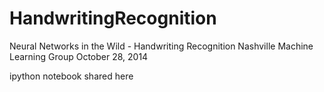 HandwritingRecognition
======================

Neural Networks in the Wild - Handwriting Recognition
Nashville Machine Learning Group
October 28, 2014

ipython notebook shared here
